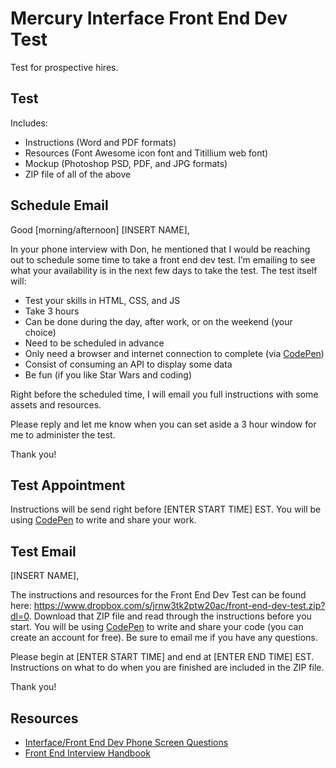 # Mercury Interface Front End Dev Test

Test for prospective hires.

## Test

Includes:

* Instructions (Word and PDF formats)
* Resources (Font Awesome icon font and Titillium web font)
* Mockup (Photoshop PSD, PDF, and JPG formats)
* ZIP file of all of the above

## Schedule Email

Good [morning/afternoon] [INSERT NAME],

In your phone interview with Don, he mentioned that I would be reaching out to schedule some time to take a front end dev test. I’m emailing to see what your availability is in the next few days to take the test. The test itself will:

* Test your skills in HTML, CSS, and JS
* Take 3 hours
* Can be done during the day, after work, or on the weekend (your choice)
* Need to be scheduled in advance
* Only need a browser and internet connection to complete (via [CodePen](https://codepen.io/))
* Consist of consuming an API to display some data
* Be fun (if you like Star Wars and coding)

Right before the scheduled time, I will email you full instructions with some assets and resources.

Please reply and let me know when you can set aside a 3 hour window for me to administer the test.

Thank you!

## Test Appointment

Instructions will be send right before [ENTER START TIME] EST. You will be using [CodePen](https://codepen.io/) to write and share your work.

## Test Email

[INSERT NAME],

The instructions and resources for the Front End Dev Test can be found here: https://www.dropbox.com/s/jrnw3tk2ptw20ac/front-end-dev-test.zip?dl=0. Download that ZIP file and read through the instructions before you start. You will be using [CodePen](https://codepen.io/) to write and share your code (you can create an account for free). Be sure to email me if you have any questions.

Please begin at [ENTER START TIME] and end at [ENTER END TIME] EST. Instructions on what to do when you are finished are included in the ZIP file.

Thank you!

## Resources

* [Interface/Front End Dev Phone Screen Questions](https://mercury.sharepoint.com/sites/tech/_layouts/OneNote.aspx?id=%2Fsites%2Ftech%2FSiteAssets%2FTech%20Services%20Notebook&wd=target%28Interface%20-%20Recruiting.one%7C80F7E34A-4518-431D-AD5F-EF670B1A1CC0%2FInterface%20Phone%20Screen%20Questions%7CEF246EC3-C8E1-44D9-8AFA-BD7F6F5A3152%2F%29)
* [Front End Interview Handbook](https://github.com/yangshun/front-end-interview-handbook)